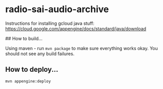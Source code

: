 # radio-sai-audio-archive

Instructions for installing gcloud java stuff:
https://cloud.google.com/appengine/docs/standard/java/download

## How to build...

Using maven - run `mvn package` to make sure everything works okay. You should not see any build failures.

## How to deploy...

```bash
mvn appengine:deploy
```
